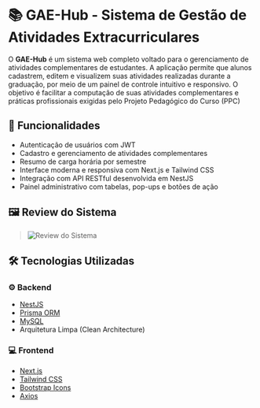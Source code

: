 # 📚 GAE-Hub - Sistema de Gestão de Atividades Extracurriculares

O **GAE-Hub** é um sistema web completo voltado para o gerenciamento de atividades complementares de estudantes. A aplicação permite que alunos cadastrem, editem e visualizem suas atividades realizadas durante a graduação, por meio de um painel de controle intuitivo e responsivo. O objetivo é facilitar a computação de suas atividades complementares e práticas profissionais exigidas pelo Projeto Pedagógico do Curso (PPC)

## 🚀 Funcionalidades

- Autenticação de usuários com JWT
- Cadastro e gerenciamento de atividades complementares
- Resumo de carga horária por semestre
- Interface moderna e responsiva com Next.js e Tailwind CSS
- Integração com API RESTful desenvolvida em NestJS
- Painel administrativo com tabelas, pop-ups e botões de ação

## 🖼️ Review do Sistema

> ![Review do Sistema](./GAE-HUB-Review.gif)

## 🛠️ Tecnologias Utilizadas

### ⚙️ Backend
- [NestJS](https://nestjs.com/)
- [Prisma ORM](https://www.prisma.io/)
- [MySQL](https://www.mysql.com/)
- Arquitetura Limpa (Clean Architecture)

### 💻 Frontend
- [Next.js](https://nextjs.org/)
- [Tailwind CSS](https://tailwindcss.com/)
- [Bootstrap Icons](https://icons.getbootstrap.com/)
- [Axios](https://axios-http.com/)



